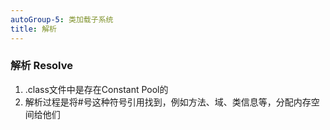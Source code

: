 ```yaml
---
autoGroup-5: 类加载子系统
title: 解析
---
```

### 解析 Resolve
1. .class文件中是存在Constant Pool的
2. 解析过程是将#号这种符号引用找到，例如方法、域、类信息等，分配内存空间给他们
